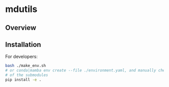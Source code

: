# mdutils

## Overview

## Installation

For developers:

```bash
bash ./make_env.sh
# or conda|mamba env create --file ./environment.yaml, and manually check dependencies
# of the submodules
pip install -e .
```
